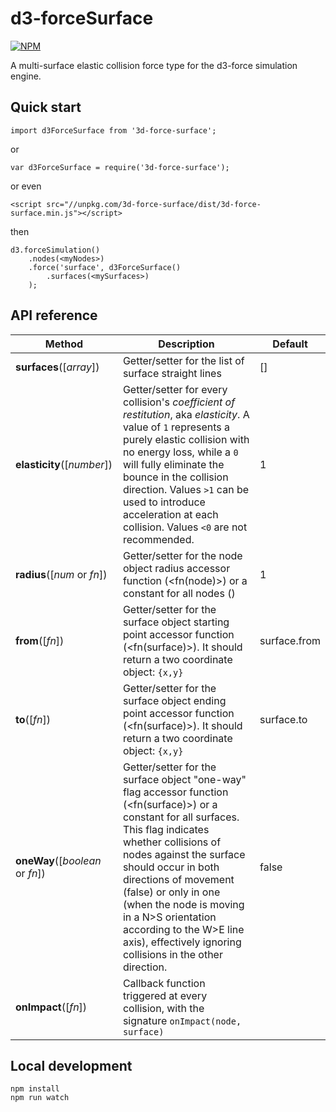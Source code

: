 # d3-forceSurface

[![NPM](https://nodei.co/npm/d3-force-surface.png?compact=true)](https://nodei.co/npm/d3-force-surface/)

A multi-surface elastic collision force type for the d3-force simulation engine.

## Quick start

```
import d3ForceSurface from '3d-force-surface';
```
or
```
var d3ForceSurface = require('3d-force-surface');
```
or even
```
<script src="//unpkg.com/3d-force-surface/dist/3d-force-surface.min.js"></script>
```
then
```
d3.forceSimulation()
    .nodes(<myNodes>)
    .force('surface', d3ForceSurface()
        .surfaces(<mySurfaces>)   
    );
```

## API reference

| Method | Description | Default |
| ------------------ | -------------------------------------------------------------------------------------------------------------------------- | ------------- |
| <b>surfaces</b>([<i>array</i>]) | Getter/setter for the list of surface straight lines | [] |
| <b>elasticity</b>([<i>number</i>]) | Getter/setter for every collision's <i>coefficient of restitution</i>, aka <i>elasticity</i>. A value of `1` represents a purely elastic collision with no energy loss, while a `0` will fully eliminate the bounce in the collision direction. Values `>1` can be used to introduce acceleration at each collision. Values `<0` are not recommended. | 1 |
| <b>radius</b>([<i>num</i> or <i>fn</i>]) | Getter/setter for the node object radius accessor function (<fn(node)>) or a constant for all nodes (<num>) | 1 |
| <b>from</b>([<i>fn</i>]) | Getter/setter for the surface object starting point accessor function (<fn(surface)>). It should return a two coordinate object: `{x,y}` | surface.from |
| <b>to</b>([<i>fn</i>]) | Getter/setter for the surface object ending point accessor function (<fn(surface)>). It should return a two coordinate object: `{x,y}` | surface.to |
| <b>oneWay</b>([<i>boolean</i> or <i>fn</i>]) | Getter/setter for the surface object "one-way" flag accessor function (<fn(surface)>) or a constant for all surfaces. This flag indicates whether collisions of nodes against the surface should occur in both directions of movement (false) or only in one (when the node is moving in a N>S orientation according to the W>E line axis), effectively ignoring collisions in the other direction. | false |
| <b>onImpact</b>([<i>fn</i>]) | Callback function triggered at every collision, with the signature `onImpact(node, surface)`  ||

## Local development

```
npm install
npm run watch
```
